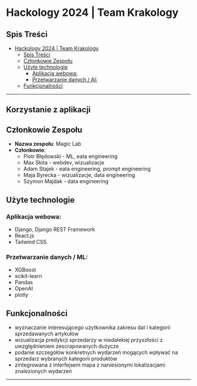 # Hackology 2024 | Team Krakology

## Spis Treści

- [Hackology 2024 | Team Krakology](#hackology)
  - [Spis Treści](#spis-treści)
  - [Członkowie Zespołu](#członkowie-zespołu)
  - [Użyte technologie](#użyte-technologie)
    - [Aplikacja webowa:](#aplikacja-webowa)
    - [Przetwarzanie danych / AI:](#przetwarzanie-danych--ai)
  - [Funkcjonalności](#funkcjonalności)

---

## Korzystanie z aplikacji


## Członkowie Zespołu

- **Nazwa zespołu**: Magic Lab
- **Członkowie**:
  - Piotr Błędowski - ML, eata engineering
  - Max Słota - webdev, wizualizacje
  - Adam Stajek - eata engineering, prompt engineering
  - Maja Byrecka - wizualizacje, data engineering
  - Szymon Majdak - data engineering

## Użyte technologie

### Aplikacja webowa:
  - Django, Django REST Framework
  - React.js
  - Tailwind CSS

### Przetwarzanie danych / ML:
  - XGBoost
  - scikit-learn
  - Pandas
  - OpenAI
  - plotly

## Funkcjonalności
- wyznaczanie interesującego użytkownika zakresu dat i kategorii sprzedawanych artykułów
- wizualizacja predykcji sprzedarzy w niedalekiej przyszłości z uwzględnieniem zescrapowanych dużycze
- podanie szczegółów konkretnych wydarzeń mogących wpływać na sprzedarz wybranych kategorii produktów
- zintegrowana z interfejsem mapa z naniesionymi lokalizacjami znalezionych wydarzeń
  
---
